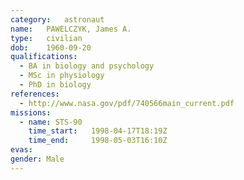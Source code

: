 ```yaml
---
category:	astronaut
name:	PAWELCZYK, James A.
type:	civilian
dob:	1960-09-20
qualifications:
  - BA in biology and psychology
  - MSc in physiology
  - PhD in biology
references:
  - http://www.nasa.gov/pdf/740566main_current.pdf
missions:
  - name: STS-90
    time_start:   1998-04-17T18:19Z
    time_end:     1998-05-03T16:10Z
evas:
gender:	Male
---
```

